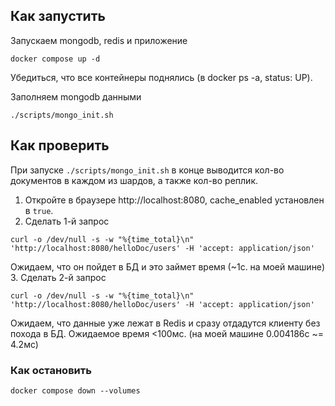 ## Как запустить

Запускаем mongodb, redis и приложение

```shell
docker compose up -d
```
Убедиться, что все контейнеры поднялись (в docker ps -a, status: UP).

Заполняем mongodb данными

```shell
./scripts/mongo_init.sh
```

## Как проверить
При запуске `./scripts/mongo_init.sh` в конце выводится кол-во документов в каждом из шардов, а также кол-во реплик.

1. Откройте в браузере http://localhost:8080, cache_enabled установлен в `true`.
2. Сделать 1-й запрос
```shell
curl -o /dev/null -s -w "%{time_total}\n" 'http://localhost:8080/helloDoc/users' -H 'accept: application/json'
```
Ожидаем, что он пойдет в БД и это займет время (~1c. на моей машине)
3. Сделать 2-й запрос
```shell
curl -o /dev/null -s -w "%{time_total}\n" 'http://localhost:8080/helloDoc/users' -H 'accept: application/json'
```
Ожидаем, что данные уже лежат в Redis и сразу отдадутся клиенту без похода в БД. Ожидаемое время <100мс. (на моей машине 0.004186с ~= 4.2мс)

### Как остановить
```shell
docker compose down --volumes
```
